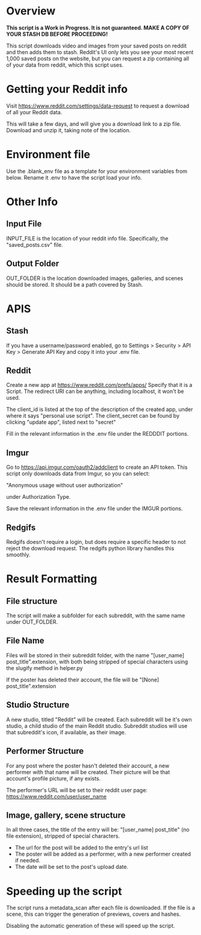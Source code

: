
# Overview
**This script is a Work in Progress. It is not guaranteed. MAKE A COPY OF YOUR STASH DB BEFORE PROCEEDING!**

This script downloads video and images from your saved posts on reddit and then adds them to stash.  Reddit's UI only lets you see your most recent 1,000 saved posts on the website, but you can request a zip containing all of your data from reddit, which this script uses.
# Getting your Reddit info
Visit https://www.reddit.com/settings/data-request to request a download of all your Reddit data.

This will take a few days, and will give you a download link to a zip file. Download and unzip it, taking note of the location.

# Environment file
Use the .blank_env file as a template for your environment variables from below.
Rename it .env to have the script load your info.

# Other Info

## Input File
INPUT_FILE is the location of your reddit info file. Specifically, the "saved_posts.csv" file.

## Output Folder
OUT_FOLDER is the location downloaded images, galleries, and scenes should be stored. It should be a path covered by Stash.

# APIS

## Stash
If you have a username/password enabled, go to Settings >  Security > API Key > Generate API Key and copy it into your .env file.

## Reddit
Create a new app at https://www.reddit.com/prefs/apps/ Specify that it is a Script.  The redirect URI can be anything, including localhost, it won't be used.

The client_id is listed at the top of the description of the created app, under where it says "personal use script".  The client_secret can be found by clicking "update app", listed next to "secret"

Fill in the relevant information in the .env file under the REDDDIT portions.
## Imgur
Go to https://api.imgur.com/oauth2/addclient to create an API token.
This script only downloads data from Imgur, so you can select: 

"Anonymous usage without user authorization"

under Authorization Type.

Save the relevant information in the .env file under the IMGUR portions.

## Redgifs
Redgifs doesn't require a login, but does require a specific header to not reject the download request.
The redgifs python library  handles this smoothly.

# Result Formatting
## File structure
The script will make a subfolder for each subreddit, with the same name under OUT_FOLDER.

## File Name
Files will be stored in their subreddit folder, with the name "[user_name] post_title".extension, with both being stripped of special characters using the slugify method in helper.py

If the poster has deleted their account, the file will be "[None] post_title".extension


## Studio Structure
A new studio, titled "Reddit" will be created. Each subreddit will be it's own studio, a child studio of the main Reddit studio.
Subreddit studios will use that subreddit's icon, if available, as their image.

## Performer Structure
For any post where the poster hasn't deleted their account, a new performer with that name will be created.
Their picture will be that account's profile picture, if any exists.

The performer's URL will be set to their reddit user page:
https://www.reddit.com/user/user_name

## Image, gallery, scene structure
In all three cases, the title of the entry will be: "[user_name] post_title" (no file extension), stripped of special characters.

* The url for the post will be added to the entry's url list
* The poster will be added as a performer, with a new performer created if needed.
* The date will be set to the post's upload date.

# Speeding up the script
The script runs a metadata_scan after each file is downloaded. If the file is a scene, this can trigger the generation of previews, covers and hashes.

Disabling the automatic generation of these will speed up the script.

